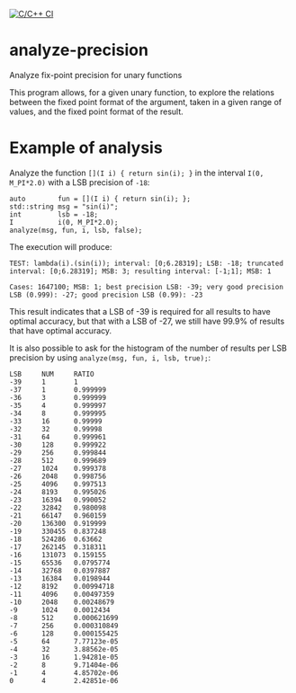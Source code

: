 [![C/C++ CI](https://github.com/orlarey/analyze-precision/actions/workflows/c-cpp.yml/badge.svg)](https://github.com/orlarey/analyze-precision/actions/workflows/c-cpp.yml)

# analyze-precision
Analyze fix-point precision for unary functions

This program allows, for a given unary function, to explore the relations between the fixed point format of the argument, taken in a given range of values, and the fixed point format of the result.

# Example of analysis

Analyze the function `[](I i) { return sin(i); }` in the interval `I(0, M_PI*2.0)` with a LSB precision of `-18`:
	    
	auto        fun = [](I i) { return sin(i); };
	std::string msg = "sin(i)";
	int         lsb = -18;
	I		    i(0, M_PI*2.0);
	analyze(msg, fun, i, lsb, false);

The execution will produce:

	TEST: lambda(i).(sin(i)); interval: [0;6.28319]; LSB: -18; truncated interval: [0;6.28319]; MSB: 3; resulting interval: [-1;1]; MSB: 1

	Cases: 1647100; MSB: 1; best precision LSB: -39; very good precision LSB (0.999): -27; good precision LSB (0.99): -23

This result indicates that a LSB of -39 is required for all results to have optimal accuracy, but that with a LSB of -27, we still have 99.9% of results that have optimal accuracy.

It is also possible to ask for the histogram of the number of results per LSB precision by using `analyze(msg, fun, i, lsb, true);`:

	LSB     NUM     RATIO 
	-39     1       1
	-37     1       0.999999
	-36     3       0.999999
	-35     4       0.999997
	-34     8       0.999995
	-33     16      0.99999
	-32     32      0.99998
	-31     64      0.999961
	-30     128     0.999922
	-29     256     0.999844
	-28     512     0.999689
	-27     1024    0.999378
	-26     2048    0.998756
	-25     4096    0.997513
	-24     8193    0.995026
	-23     16394   0.990052
	-22     32842   0.980098
	-21     66147   0.960159
	-20     136300  0.919999
	-19     330455  0.837248
	-18     524286  0.63662
	-17     262145  0.318311
	-16     131073  0.159155
	-15     65536   0.0795774
	-14     32768   0.0397887
	-13     16384   0.0198944
	-12     8192    0.00994718
	-11     4096    0.00497359
	-10     2048    0.00248679
	-9      1024    0.0012434
	-8      512     0.000621699
	-7      256     0.000310849
	-6      128     0.000155425
	-5      64      7.77123e-05
	-4      32      3.88562e-05
	-3      16      1.94281e-05
	-2      8       9.71404e-06
	-1      4       4.85702e-06
	0       4       2.42851e-06

